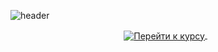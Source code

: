 ![header](https://capsule-render.vercel.app/api?type=waving&color=gradient&height=256&section=header&text=print("Hello%20World!")&fontSize=55&animation=fadeIn&fontAlignY=38&desc=Welcome%20to%20our%20GitHub%20profile!%20We%20are%20learning%20Python!&descAlignY=51&descAlign=62)

<p align="center">  
<a href="https://bit.ly/3kv4cYa">
   <img align="center" alt="Перейти к курсу" src="https://img.shields.io/badge/Go%20to%20course-AAAAAA?style=for-the-badge&logo=python" />
</a>&nbsp;&nbsp;

</p>
